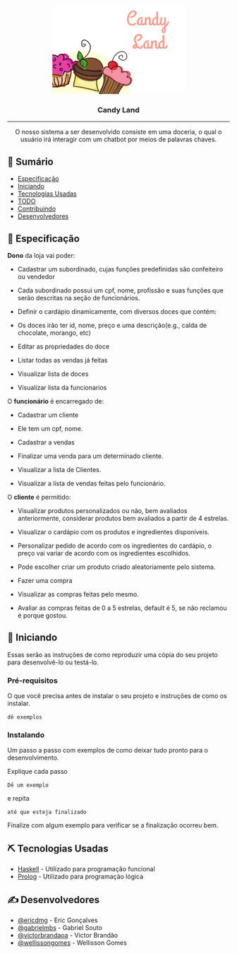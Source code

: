 <p align="center">
  <a href="" rel="noopener">
  <img width=300px height=200px src="./imagens/logo.png" alt="Logo do Projeto"></a>
</p>

<h3 align="center">Candy Land
</h3>

---

<p align="center"> O nosso sistema a ser desenvolvido consiste em uma doceria, o qual o usuário irá interagir com um chatbot por meios de palavras chaves.
    <br>
</p>

## 📝 Sumário

- [Especificação](#sobre)
- [Iniciando](#inicio)
- [Tecnologias Usadas](#tecnologias-usadas)
- [TODO](./TODO.md)
- [Contribuindo](./CONTRIBUTING.md)
- [Desenvolvedores](#desenvolvedores)

## 🧐 Especificação <a name = "sobre"></a>

**Dono** da loja vai poder:

- Cadastrar um subordinado, cujas funções predefinidas são confeiteiro ou vendedor

- Cada subordinado possui um cpf, nome, profissão e suas funções que serão descritas na seção de funcionários.

- Definir o cardápio dinamicamente, com diversos doces que contém:

- Os doces irão ter id, nome, preço e uma descrição(e.g., calda de chocolate, morango, etc)

- Editar as propriedades do doce
- Listar todas as vendas já feitas
- Visualizar lista de doces
- Visualizar lista da funcionarios

O **funcionário** é encarregado de:

- Cadastrar um cliente

- Ele tem um cpf, nome.

- Cadastrar a vendas

- Finalizar uma venda para um determinado cliente.

- Visualizar a lista de Clientes.
- Visualizar a lista de vendas feitas pelo funcionário.

O **cliente** é permitido:

- Visualizar produtos personalizados ou não, bem avaliados anteriormente, considerar produtos bem avaliados a partir de 4 estrelas.
- Visualizar o cardápio com os produtos e ingredientes disponíveis.
- Personalizar pedido de acordo com os ingredientes do cardápio, o preço vai variar de acordo com os ingredientes escolhidos.

- Pode escolher criar um produto criado aleatoriamente pelo sistema.

- Fazer uma compra
- Visualizar as compras feitas pelo mesmo.
- Avaliar as compras feitas de 0 a 5 estrelas, default é 5, se não reclamou é porque gostou.

## 🏁 Iniciando <a name = "inicio"></a>

Essas serão as instruções de como reproduzir uma cópia do seu projeto para desenvolvê-lo ou testá-lo.

### Pré-requisitos

O que você precisa antes de instalar o seu projeto e instruções de como os instalar.

```
dê exemplos
```

### Instalando

Um passo a passo com exemplos de como deixar tudo pronto para o desenvolvimento.

Explique cada passo

```
Dê um exemplo
```

e repita

```
até que esteja finalizado
```

Finalize com algum exemplo para verificar se a finalização ocorreu bem.

## ⛏️ Tecnologias Usadas <a name = "tecnologias-usadas"></a>

- [Haskell](https://www.haskell.org/) - Utilizado para programação funcional
- [Prolog](https://www.swi-prolog.org/) - Utilizado para programação lógica

## ✍️ Desenvolvedores <a name = "desenvolvedores"></a>

- [@ericdmg](https://github.com/ericdmg) - Eric Gonçalves
- [@gabrielmbs](https://github.com/gabrielmbs) - Gabriel Souto
- [@victorbrandaoa](https://github.com/victorbrandaoa) - Victor Brandão
- [@wellissongomes](https://github.com/wellissongomes) - Wellisson Gomes
